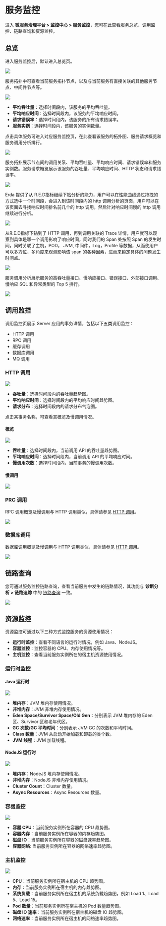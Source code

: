# 服务监控
进入 **微服务治理平台 > 监控中心 > 服务监控**，您可在此查看服务总览、调用监控、链路查询和资源监控。

## 总览

进入服务监控后，默认进入总览页。

![](http://terminus-paas.oss-cn-hangzhou.aliyuncs.com/paas-doc/2022/03/02/da336ea2-dbb6-42ef-93dc-bcea4c3df8ab.png)

服务拓扑中可查看当前服务拓扑节点，以及与当前服务有直接关联的其他服务节点、中间件节点等。

![](http://terminus-paas.oss-cn-hangzhou.aliyuncs.com/paas-doc/2022/03/02/9c56dd6c-71c2-4287-8c64-00a29c7f9835.png)

* **平均吞吐量**：选择时间段内，该服务的平均吞吐量。
* **平均响应时间**：选择时间段内，该服务的平均响应时间。
* **请求错误率**：选择时间段内，该服务的所有请求错误率。
* **服务实例**：选择时间段内，该服务的实例数量。

点击具体服务可进入对应服务监控页，在此查看该服务的拓扑图、服务请求概览和服务调用分析排行。

![](http://terminus-paas.oss-cn-hangzhou.aliyuncs.com/paas-doc/2022/01/29/52cade83-248d-4bd0-b351-a57645525862.png)

服务拓扑展示节点间的调用关系、平均吞吐量、平均响应时间、请求错误率和服务实例数。服务请求概览展示该服务的吞吐量、平均响应时间、HTTP 状态和请求错误率。

![](http://terminus-paas.oss-cn-hangzhou.aliyuncs.com/paas-doc/2021/12/31/4c7c2ad2-6c25-4696-9cc1-c44de92a4ffe.png)

Erda 提供了从 R.E.D指标继续下钻分析的能力，用户可以在性能曲线通过拖拽的方式选中一个时间段，会进入到该时间段内的 http 调用分析的页面，用户可以在该页面去寻找响应时间排名前几个的 http 调用，然后针对响应时间慢的 http 调用继续进行分析。

![](http://terminus-paas.oss-cn-hangzhou.aliyuncs.com/paas-doc/2023/07/24/26ac5de4-1d79-47f9-8e83-203deddd0c4f.png)

从R.E.D指标下钻到了 HTTP 调用，再到调用关联的 Trace 详情，用户就可以观察到具体是哪一个调用影响了响应时间，同时我们的 Span 处按照 Span 的发生时间，同时关联了主机，POD， JVM,  中间件，Log，Profile 等数据，从而使用户可以多方位，多角度来观测影响该 span 的各种因素，进而来锁定具体的问题发生时间点。

![](http://terminus-paas.oss-cn-hangzhou.aliyuncs.com/paas-doc/2023/07/24/2097d4cf-c811-49b2-8c62-37cf33ae7efb.png)

服务调用分析展示服务的高吞吐量接口、慢响应接口、错误接口、外部接口调用、慢响应 SQL 和异常类型的 Top 5 排行。

![](http://terminus-paas.oss-cn-hangzhou.aliyuncs.com/paas-doc/2021/12/31/1ea6d3b3-8860-4be4-808e-1b24f3796cbf.png)

## 调用监控

调用监控页展示 Server 应用的事务详情，包括以下五类调用监控：
- HTTP 调用
- RPC 调用
- 缓存调用
- 数据库调用
- MQ 调用

### HTTP 调用

![](http://terminus-paas.oss-cn-hangzhou.aliyuncs.com/paas-doc/2022/03/02/c9b651f0-a8c3-4246-8e66-4d6150d32841.png)

* **吞吐量**：选择时间段内的吞吐量趋势图。
* **平均响应时间**：选择时间段内的平均响应时间趋势图。
* **请求分布**：选择时间段内的请求分布气泡图。

点击某事务名称，可查看其概览及慢调用情况。

#### 概览

![](http://terminus-paas.oss-cn-hangzhou.aliyuncs.com/paas-doc/2022/03/02/c43ca1a1-4b1a-4d2f-8e51-6191d347d5b4.png)

* **吞吐量**：选择时间段内，当前调用 API 的吞吐量趋势图。
* **平均响应时间**：选择时间段内，当前调用 API 的平均响应时间。
* **慢调用次数**：选择时间段内，当前事务的慢调用次数。

#### 慢调用

![](http://terminus-paas.oss-cn-hangzhou.aliyuncs.com/paas-doc/2022/03/02/feaaae1c-de46-49a4-b519-e51b8cea1d49.png)

### PRC 调用

RPC 调用概览及慢调用与 HTTP 调用类似，具体请参见 [HTTP 调用](#HTTP-调用)。

![](http://terminus-paas.oss-cn-hangzhou.aliyuncs.com/paas-doc/2022/03/02/31a75286-d00d-4754-ac78-8d98f6019c08.png)

### 数据库调用

数据库调用概览及慢调用与 HTTP 调用类似，具体请参见 [HTTP 调用](#HTTP-调用)。

![](http://terminus-paas.oss-cn-hangzhou.aliyuncs.com/paas-doc/2022/03/02/f39a7811-bd69-4cf4-bd75-b4085a625598.png)

## 链路查询

您可通过服务监控链路查询，查看当前服务中发生的链路情况，其功能与 **诊断分析 > 链路追踪** 中的 [链路查询](trace.md) 一致。

![](http://terminus-paas.oss-cn-hangzhou.aliyuncs.com/paas-doc/2022/03/02/255697d2-52eb-4ef2-9050-09050ad258d2.png)


## 资源监控

资源监控可通过以下三种方式监控服务的资源使用情况：

- **运行时监控**：查看不同语言的运行时情况，例如 Java、NodeJS。
- **容器监控**：监控容器的 CPU、内存使用情况等。
- **主机监控**：查看当前服务实例所在的宿主机资源使用情况。

### 运行时监控

#### Java 运行时

![](http://terminus-paas.oss-cn-hangzhou.aliyuncs.com/paas-doc/2022/03/02/ca7289ed-72b2-4cdc-ac62-812bb0fc13de.png)

* **堆内存**：JVM 堆内存使用情况。
* **非堆内存**：JVM 非堆内存使用情况。
* **Eden Space/Survivor Space/Old Gen**：分别表示 JVM 堆内存的 Eden 区、Survivor 区和老年代区。
* **GC 次数/GC 平均时间**：分别表示 JVM GC 的次数和平均时间。
* **Class 数量**：JVM 从启动开始加载和卸载的类个数。
* **JVM 线程**：JVM 加载线程。

#### NodeJS 运行时

![](http://terminus-paas.oss-cn-hangzhou.aliyuncs.com/paas-doc/2022/03/02/32f3648d-327d-4fd4-ae69-bf6047d4cf48.png)

* **堆内存**：NodeJS 堆内存使用情况。
* **非堆内存**：NodeJS 非堆内存使用情况。
* **Cluster Count**：Cluster 数量。
* **Async Resources**：Async Resources 数量。

### 容器监控

![](http://terminus-paas.oss-cn-hangzhou.aliyuncs.com/paas-doc/2022/03/02/f57e9fdc-58be-49c7-944d-0145a808f56c.png)

* **容器 CPU**：当前服务实例所在容器的 CPU 趋势图。
* **容器内存**：当前服务实例所在容器的内存趋势图。
* **磁盘 IO**：当前服务实例所在容器的磁盘速率趋势图。
* **容器网络**: 当前服务实例所在容器的网络速率趋势图。

### 主机监控

![](http://terminus-paas.oss-cn-hangzhou.aliyuncs.com/paas-doc/2022/03/02/5e6ebb3f-1130-43ea-8b46-b75f8396ef83.png)

* **CPU**：当前服务实例所在宿主机的 CPU 趋势图。
* **内存**：当前服务实例所在宿主机的内存趋势图。
* **系统负载**：当前服务实例所在宿主机的系统负载趋势图，例如 Load 1、Load 5、Load 15。
* **Pod 数量**：当前服务实例所在宿主机的 Pod 数量趋势图。
* **磁盘 IO 速率**：当前服务实例所在宿主机的磁盘 IO 趋势图。
* **网络速率**：当前服务实例所在宿主机的网络速率趋势图。

